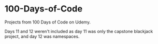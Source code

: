 # 100-Days-of-Code
Projects from 100 Days of Code on Udemy. 

Days 11 and 12 weren't included as day 11 was only the capstone blackjack project, and day 12 was namespaces.
